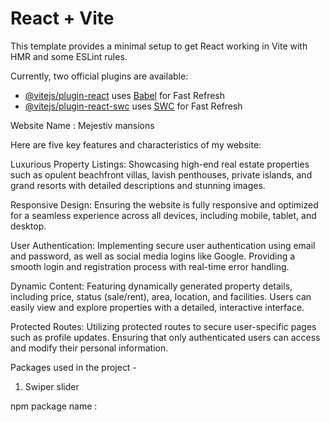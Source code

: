 # React + Vite

This template provides a minimal setup to get React working in Vite with HMR and some ESLint rules.

Currently, two official plugins are available:

- [@vitejs/plugin-react](https://github.com/vitejs/vite-plugin-react/blob/main/packages/plugin-react/README.md) uses [Babel](https://babeljs.io/) for Fast Refresh
- [@vitejs/plugin-react-swc](https://github.com/vitejs/vite-plugin-react-swc) uses [SWC](https://swc.rs/) for Fast Refresh

Website Name : Mejestiv mansions

Here are five key features and characteristics of my website:

Luxurious Property Listings: Showcasing high-end real estate properties such as opulent beachfront villas, lavish penthouses, private islands, and grand resorts with detailed descriptions and stunning images.

Responsive Design: Ensuring the website is fully responsive and optimized for a seamless experience across all devices, including mobile, tablet, and desktop.

User Authentication: Implementing secure user authentication using email and password, as well as social media logins like Google. Providing a smooth login and registration process with real-time error handling.

Dynamic Content: Featuring dynamically generated property details, including price, status (sale/rent), area, location, and facilities. Users can easily view and explore properties with a detailed, interactive interface.

Protected Routes: Utilizing protected routes to secure user-specific pages such as profile updates. Ensuring that only authenticated users can access and modify their personal information.

Packages used in the project - 

1. Swiper slider

npm package name : 
